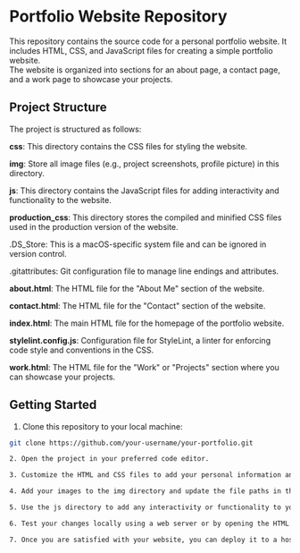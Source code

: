 # Portfolio Website Repository


This repository contains the source code for a personal portfolio website. It includes HTML, CSS, and JavaScript files for creating a simple portfolio website.  
The website is organized into sections for an about page, a contact page, and a work page to showcase your projects.  

## Project Structure  
  
The project is structured as follows:  

**css**: This directory contains the CSS files for styling the website.

**img**: Store all image files (e.g., project screenshots, profile picture) in this directory.

**js**: This directory contains the JavaScript files for adding interactivity and functionality to the website.

**production_css**: This directory stores the compiled and minified CSS files used in the production version of the website.

.DS_Store: This is a macOS-specific system file and can be ignored in version control.

.gitattributes: Git configuration file to manage line endings and attributes.

**about.html**: The HTML file for the "About Me" section of the website.

**contact.html**: The HTML file for the "Contact" section of the website.

**index.html**: The main HTML file for the homepage of the portfolio website.

**stylelint.config.js**: Configuration file for StyleLint, a linter for enforcing code style and conventions in the CSS.

**work.html**: The HTML file for the "Work" or "Projects" section where you can showcase your projects.  
  
## Getting Started  

  
1. Clone this repository to your local machine:  
  
```bash
git clone https://github.com/your-username/your-portfolio.git

2. Open the project in your preferred code editor.

3. Customize the HTML and CSS files to add your personal information and style the website to your liking.

4. Add your images to the img directory and update the file paths in the HTML files accordingly.

5. Use the js directory to add any interactivity or functionality to your website.

6. Test your changes locally using a web server or by opening the HTML files in a web browser.

7. Once you are satisfied with your website, you can deploy it to a hosting service of your choice.
